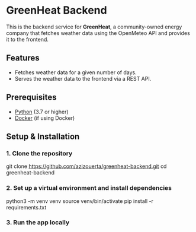 
# GreenHeat Backend

This is the backend service for **GreenHeat**, a community-owned energy company that fetches weather data using the OpenMeteo API and provides it to the frontend.

## Features

- Fetches weather data for a given number of days.
- Serves the weather data to the frontend via a REST API.

## Prerequisites

- [Python](https://www.python.org/downloads/) (3.7 or higher)
- [Docker](https://docs.docker.com/get-docker/) (if using Docker)

## Setup & Installation

### 1. Clone the repository
git clone https://github.com/azizouerta/greenheat-backend.git
cd greenheat-backend
### 2. Set up a virtual environment and install dependencies
python3 -m venv venv
source venv/bin/activate
pip install -r requirements.txt
### 3. Run the app locally
